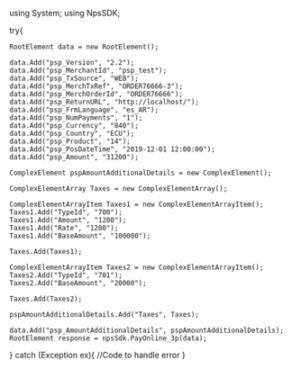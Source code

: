 using System;
using NpsSDK;

try{

    RootElement data = new RootElement();

    data.Add("psp_Version", "2.2");
    data.Add("psp_MerchantId", "psp_test");
    data.Add("psp_TxSource", "WEB");
    data.Add("psp_MerchTxRef", "ORDER76666-3");
    data.Add("psp_MerchOrderId", "ORDER76666");
    data.Add("psp_ReturnURL", "http://localhost/");
    data.Add("psp_FrmLanguage", "es_AR");
    data.Add("psp_NumPayments", "1");
    data.Add("psp_Currency", "840");
    data.Add("psp_Country", "ECU");
    data.Add("psp_Product", "14");
    data.Add("psp_PosDateTime", "2019-12-01 12:00:00");
    data.Add("psp_Amount", "31200");

    ComplexElement pspAmountAdditionalDetails = new ComplexElement();

    ComplexElementArray Taxes = new ComplexElementArray();

    ComplexElementArrayItem Taxes1 = new ComplexElementArrayItem();
    Taxes1.Add("TypeId", "700");
    Taxes1.Add("Amount", "1200");
    Taxes1.Add("Rate", "1200");
    Taxes1.Add("BaseAmount", "100000");

    Taxes.Add(Taxes1);

    ComplexElementArrayItem Taxes2 = new ComplexElementArrayItem();
    Taxes2.Add("TypeId", "701");
    Taxes2.Add("BaseAmount", "20000");

    Taxes.Add(Taxes2);

    pspAmountAdditionalDetails.Add("Taxes", Taxes);

    data.Add("psp_AmountAdditionalDetails", pspAmountAdditionalDetails);
    RootElement response = npsSdk.PayOnline_3p(data);

}
catch (Exception ex){
    //Code to handle error
}

